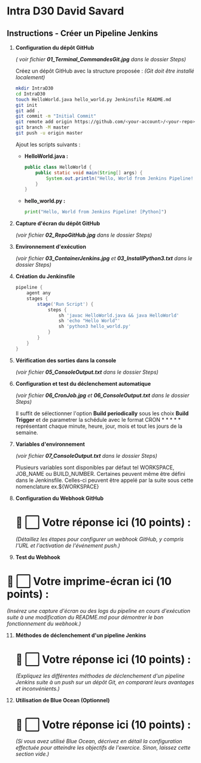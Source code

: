 # Intra D30 David Savard

## Instructions - Créer un Pipeline Jenkins

1. **Configuration du dépôt GitHub**

    _( voir fichier **01_Terminal_CommandesGit.jpg** dans le dossier Steps)_

   Créez un dépôt GitHub avec la structure proposée :
    _(Git doit être installé localement)_

   ```bash
   mkdir IntraD30
   cd IntraD30
   touch HelloWorld.java hello_world.py Jenkinsfile README.md
   git init
   git add .
   git commit -m "Initial Commit"
   git remote add origin https://github.com/<your-account>/<your-repo>.git
   git branch -M master
   git push -u origin master
   ```

   Ajout les scripts suivants :

   - **HelloWorld.java :**
     ```java
     public class HelloWorld {
         public static void main(String[] args) {
             System.out.println("Hello, World from Jenkins Pipeline! [Java]");
         }
     }
     ```

   - **hello_world.py :**
     ```python
     print("Hello, World from Jenkins Pipeline! [Python]")
     ```

2. **Capture d'écran du dépôt GitHub**

    _(voir fichier **02_RepoGitHub.jpg** dans le dossier Steps)_
   
3. **Environnement d'exécution**

   _(voir fichier **03_ContainerJenkins.jpg** et **03_InstallPython3.txt** dans le dossier Steps)_

4. **Création du Jenkinsfile**
   ```groovy
   pipeline {
       agent any
       stages {
           stage('Run Script') {
               steps {
                   sh 'javac HelloWorld.java && java HelloWorld'
                   sh 'echo "Hello World"'
                   sh 'python3 hello_world.py'
               }
           }
       }
   }
   ```

5. **Vérification des sorties dans la console**

   _(voir fichier **05_ConsoleOutput.txt** dans le dossier Steps)_

6. **Configuration et test du déclenchement automatique**

    _(voir fichier **06_CronJob.jpg** et **06_ConsoleOutput.txt** dans le dossier Steps)_

   Il suffit de sélectionner l'option **Build periodically** sous les choix **Build Trigger** et de parametrer la schédule avec le format CRON * * * * * représentant chaque minute, heure, jour, mois et tout les jours de la semaine.

7. **Variables d'environnement**
    
    _(voir fichier **07_ConsoleOutput.txt** dans le dossier Steps)_

   Plusieurs variables sont disponibles par défaut tel WORKSPACE, JOB_NAME ou BUILD_NUMBER.
   Certaines peuvent même être défini dans le Jenkinsfile.
   Celles-ci peuvent être appelé par la suite sous cette nomenclature ex.${WORKSPACE} 

8. **Configuration du Webhook GitHub**

   # 📌 **⬜ Votre réponse ici (10 points) :**  
   _(Détaillez les étapes pour configurer un webhook GitHub, y compris l'URL et l'activation de l'événement push.)_

11. **Test du Webhook**

   # 📌 **⬜ Votre imprime-écran ici (10 points) :**  
   _(Insérez une capture d'écran ou des logs du pipeline en cours d'exécution suite à une modification du README.md pour démontrer le bon fonctionnement du webhook.)_

11. **Méthodes de déclenchement d'un pipeline Jenkins**

    # 📌 **⬜ Votre réponse ici (10 points) :**  
    _(Expliquez les différentes méthodes de déclenchement d'un pipeline Jenkins suite à un push sur un dépôt Git, en comparant leurs avantages et inconvénients.)_

12. **Utilisation de Blue Ocean (Optionnel)**

    # 📌 **⬜ Votre réponse ici (10 points) :**  
    _(Si vous avez utilisé Blue Ocean, décrivez en détail la configuration effectuée pour atteindre les objectifs de l'exercice. Sinon, laissez cette section vide.)_

